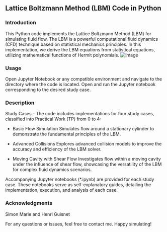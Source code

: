 
## Lattice Boltzmann Method (LBM) Code in Python

### Introduction
This Python code implements the Lattice Boltzmann Method (LBM) for simulating fluid flow. The LBM is a powerful computational fluid dynamics (CFD) technique based on statistical mechanics principles. In this implementation, we derive the LBM equations from statistical equations, utilizing mathematical functions of Hermit polynomials.
![image](https://github.com/GauthierJARY/CFD-Lattice-Boltzman-study-cases-MF210/assets/106387453/962e8cd0-ad5a-4323-9bbd-0aea1cc5e905)

### Usage
Open Jupyter Notebook or any compatible environment and navigate to the directory where the code is located.
Open and run the Jupyter notebook corresponding to the desired study case.

### Description

Study Cases - The code includes implementations for four study cases, classified into Practical Work (TP) from 0 to 4:

- Basic Flow Simulation
Simulates flow around a stationary cylinder to demonstrate the fundamental principles of the LBM.

- Advanced Collisions
Explores advanced collision models to improve the accuracy and efficiency of the LBM solver.

- Moving Cavity with Shear Flow
Investigates flow within a moving cavity under the influence of shear flow, showcasing the versatility of the LBM for complex fluid dynamics scenarios.

Accompanying Jupyter notebooks (*.ipynb) are provided for each study case. These notebooks serve as self-explanatory guides, detailing the implementation, execution, and analysis of each case.

### Acknowledgments
Simon Marie and Henri Guisnet

For any questions or issues, feel free to contact me. Happy simulating!

